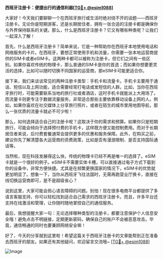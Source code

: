 **西班牙注册卡：便捷出行的通信利器[[TG💪+ @esim1088](https://t.me/s/esim1088)]**

大家好！今天我们要聊聊一个在西班牙旅行或生活时绝对绕不开的话题——西班牙注册卡。无论你是短期游客，还是长期居住者，拥有一张合适的注册卡都是确保你与外界保持联系的关键。那么，什么是西班牙注册卡？它又有哪些种类呢？让我们一起深入了解！

首先，什么是西班牙注册卡？简单来说，它是一种帮助你在西班牙本地使用电话和网络服务的卡片。在西班牙，要想正常使用手机和流量，你需要一张本地运营商提供的SIM卡或者eSIM卡。这两种卡都可以被称为注册卡，但它们之间有一些区别。如果你喜欢传统的物理卡，那么普通的SIM卡是你的首选；而如果你想要更灵活的选择，比如可以随时切换不同国家的运营商，那eSIM卡可能更适合你。

接下来，我们来谈谈常见的两种注册卡类型：手机卡和流量卡。手机卡主要用于通话、短信以及上网功能，适合需要经常打电话或发短信的人群。比如，当你在西班牙旅行时，可能需要联系当地的旅行社或者酒店，这时手机卡就能派上大用场了。而流量卡则更专注于数据流量服务，非常适合那些主要依靠移动设备上网的人。例如，如果你喜欢在社交媒体上分享旅行照片，或者在陌生的城市里用地图导航，那么一张优质的流量卡就必不可少啦！

那么，如何选择适合自己的注册卡呢？这取决于你的需求和预算。如果你只是短期旅行，可能会倾向于选择预付费的手机卡，这样既方便又能控制费用。而对于长期居住者来说，后付费套餐通常会提供更多的优惠和服务保障。此外，在购买之前，建议你先了解清楚各大运营商的资费政策，比如是否有漫游限制、是否支持国际通话等。

当然啦，现在科技发展得这么快，传统的物理卡已经不再是唯一的选择了。eSIM卡就是一个很好的例子。eSIM卡不需要实体卡槽，可以直接通过电子方式下载到你的设备中，非常方便快捷。尤其是在频繁更换国家的情况下，eSIM卡的优势就更加明显了。想象一下，当你从西班牙飞往法国时，无需再跑营业厅换卡，直接在线切换运营商即可，是不是超级省心？

说到这里，大家可能会担心语言障碍的问题。别怕！现在很多电商平台都提供了多语言客服支持，你可以轻松找到适合自己需求的西班牙注册卡。而且，许多平台还支持在线激活和管理，让你随时随地掌控自己的通信服务。

最后，我想提醒大家一句：无论选择哪种类型的注册卡，都要注意保护个人信息安全哦！避免点击不明链接，定期更新密码，确保自己的账户不会被恶意攻击。毕竟，通信畅通的同时也要兼顾网络安全嘛！

好了，今天的分享就到这里啦！希望这篇关于西班牙注册卡的文章能帮到正在准备去西班牙的朋友。如果还有其他疑问，欢迎留言交流哦~ [[TG💪+ @esim1088](https://t.me/s/esim1088)]  

![Image](https://i.postimg.cc/4NQfJmqS/Snipaste-2025-05-13-00-14-12.png)